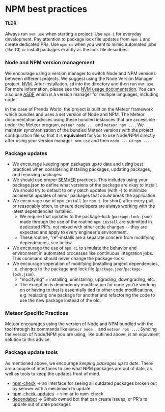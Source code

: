 # NPM best practices


#### TLDR
Always run `nvm use` when starting a project. Use `npm i` for everyday development. Pay attention to package lock file updates from `npm i` and create dedicated PRs. Use `npm ci` when you want to mimic automated jobs (like CI) or install packages exactly as the lock file describes.

### Node and NPM version management

We encourage using a version manager to switch Node and NPM versions between different projects. We suggest using the Node Version Manager project, [NVM](https://github.com/nvm-sh/nvm). After installation, `cd` into the directory and then run `nvm use`. For more information, please see the [NVM usage documentation](https://github.com/nvm-sh/nvm#usage). You can also use [ASDF](https://asdf-vm.com/) which is a version manager for multiple languages, including node.

In the case of Prenda World, the project is built on the Meteor framework which bundles and uses a set version of Node and NPM. The Meteor documentation advises using these bundled instances that are accessible under the Meteor program, `meteor node ...` and `meteor npm ...`. We maintain synchronization of the bundled Meteor versions with the project configuration file so that it is **equivalent** for you to use Node/NPM directly after using your version manager: `nvm use` and then `node ...` or `npm ...`.

### Package updates

* We encourage keeping npm packages up to date and using best practices when considering installing packages, updating packages, and removing packages.
* We should use proper [SEMVER](https://semver.org/) practices. This includes using your package.json to define what versions of the package are okay to install. We should try to default to only patch updates (with `~`) to minimize accidental updates of minor packages that _could_ break the application.
* We encourage use of `npm install` (or `npm i`, for short) after every pull, or reasonably often, to ensure developers are always working with the latest dependencies installed.
  * We require that updates to the package-lock (`package-lock.json`) made through the use of the routine `npm install` are submitted in dedicated PR's, not mixed with other code changes -- they are expected and apply to every engineer's environment.
  * These routine, "re"-installs are a separate concern from modifying dependencies, see below.
* We encourage the use of `npm ci` to simulate the behavior and environment in automated processes like continuous integration jobs. This command should never change the package-lock.
* We encourage seperation of modifying (installing project dependencies, i.e. changes to the package and lock file (`package.json`/`package-lock.json`).
  * "modifying" = installing, uninstalling, upgrading, downgrading, etc.
  * The exception is dependency modification for code you're working on or having to that is essentially tied to other code modifications, e.g. replacing one package for another and refactoring the code to use the new package instead of the old.

### Meteor Specific Practices

Meteor encourages using the version of Node and NPM bundled with the tool through its commands like `meteor node .` and `meteor npm ...`. Syncing the version of Node/NPM you are using, like outlined above, is an equivalent solution to this advice. 

### Package update tools

As mentioned above, we encourage _keeping packages up to date_. There are a couple of interfaces to see what NPM packages are out of date, as well as tools to keep the updates front of mind.

* [npm-check](https://github.com/dylang/npm-check) -> an interface for seeing all outdated packages broken out by semver with a mechinism to update
* [npm-check-updates](https://github.com/raineorshine/npm-check-updates) -> similar to npm-check
* [dependabot](https://github.com/dependabot/dependabot-core) -> Github owned bot that can create issues, or PR's to update out of date packages
